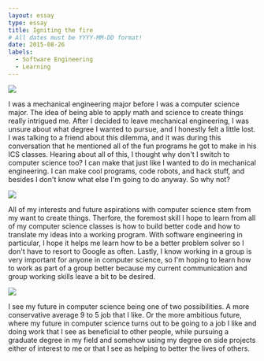 ```yaml
---
layout: essay
type: essay
title: Igniting the fire
# All dates must be YYYY-MM-DD format!
date: 2015-08-26
labels:
  - Software Engineering
  - Learning
---
```


<img class="ui tiny left circular floated image" src="../images/paintbrushes.jpg">

I was a mechanical engineering major before I was a computer science major. The idea of being able to apply math and science to create things really intrigued me. After I decided to leave mechanical engineering, I was unsure about what degree I wanted to pursue, and I honestly felt a little lost. I was talking to a friend about this dilemma, and it was during this conversation that he mentioned all of the fun programs he got to make in his ICS classes. Hearing about all of this, I thought why don't I switch to computer science too? I can make that just like I wanted to do in mechanical engineering. I can make cool programs, code robots, and hack stuff, and besides I don't know what else I'm going to do anyway. So why not?

<img class="ui tiny left circular floated image" src="../images/design-technology.jpg">

All of my interests and future aspirations with computer science stem from my want to create things. Therfore, the foremost skill I hope to learn from all of my computer science classes is how to build better code and how to translate my ideas into a working program. With software engineering in particular, I hope it helps me learn how to be a better problem solver so I don't have to resort to Google as often. Lastly, I know working in a group is very important for anyone in computer science, so I'm hoping to learn how to work as part of a group better because my current communication and group working skills leave a bit to be desired. 

<img class="ui tiny left circular floated image" src="../images/software-code.jpg">

I see my future in computer science being one of two possibilities. A more conservative average 9 to 5 job that I like. Or the more ambitious future, where my future in computer science turns out to be going to a job I like and doing work that I see as beneficial to other people, while pursuing a graduate degree in my field and somehow using my degree on side projects either of interest to me or that I see as helping to better the lives of others. 
